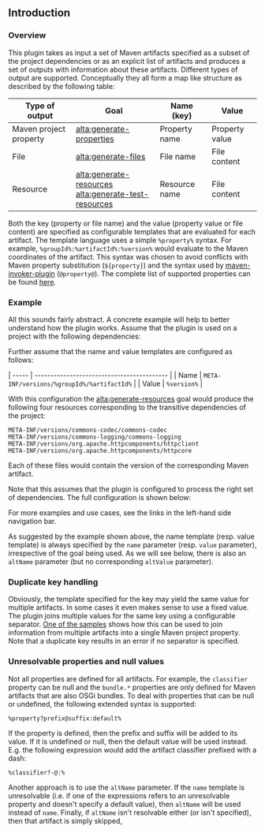 <!--
  #%L
  Alta Maven Plugin
  %%
  Copyright (C) 2014 - 2018 Andreas Veithen
  %%
  Licensed under the Apache License, Version 2.0 (the "License");
  you may not use this file except in compliance with the License.
  You may obtain a copy of the License at
  
       http://www.apache.org/licenses/LICENSE-2.0
  
  Unless required by applicable law or agreed to in writing, software
  distributed under the License is distributed on an "AS IS" BASIS,
  WITHOUT WARRANTIES OR CONDITIONS OF ANY KIND, either express or implied.
  See the License for the specific language governing permissions and
  limitations under the License.
  #L%
  -->

## Introduction

### Overview

This plugin takes as input a set of Maven artifacts specified as a subset of
the project dependencies or as an explicit list of artifacts and produces
a set of outputs with information about these artifacts.
Different types of output are supported. Conceptually they all form a map like
structure as described by the following table:

| Type of output         | Goal                                                        | Name (key)    | Value          |
| ---------------------- | ----------------------------------------------------------- | ------------- | -------------- |
| Maven project property | [alta:generate-properties](./generate-properties-mojo.html) | Property name | Property value |
| File                   | [alta:generate-files](./generate-files-mojo.html)           | File name     | File content   |
| Resource               | [alta:generate-resources](./generate-resources-mojo.html)<br/>[alta:generate-test-resources](./generate-test-resources-mojo.html) | Resource name  | File content |

Both the key (property or file name) and the value (property value or file content) are specified as configurable templates that are evaluated
for each artifact. The template language uses a simple `%property%` syntax.
For example, `%groupId%:%artifactId%:%version%` would evaluate to the Maven coordinates of the artifact.
This syntax was chosen to avoid conflicts with Maven property substitution (`${property}`) and the syntax
used by [maven-invoker-plugin](http://maven.apache.org/plugins/maven-invoker-plugin/) (`@property@`).
The complete list of supported properties can be found [here](./properties.html).

### Example

All this sounds fairly abstract. A concrete example will help to better understand how the plugin works.
Assume that the plugin is used on a project with the following dependencies:

<!-- MACRO{snippet|id=dependencies|file=src/it/intro-sample/pom.xml} -->

Further assume that the name and value templates are configured as follows:

| ----- | ------------------------------------------ |
| Name  | `META-INF/versions/%groupId%/%artifactId%` |
| Value | `%version%`                                |

With this configuration the [alta:generate-resources](./generate-resources-mojo.html) goal would
produce the following four resources corresponding to the transitive dependencies of the project:

    META-INF/versions/commons-codec/commons-codec
    META-INF/versions/commons-logging/commons-logging
    META-INF/versions/org.apache.httpcomponents/httpclient
    META-INF/versions/org.apache.httpcomponents/httpcore

Each of these files would contain the version of the corresponding Maven artifact.

Note that this assumes that the plugin is configured to process the right set of dependencies.
The full configuration is shown below:

<!-- MACRO{snippet|id=plugin|file=src/it/intro-sample/pom.xml} -->

For more examples and use cases, see the links in the left-hand side navigation bar.

As suggested by the example shown above, the name template (resp. value template) is always specified by
the `name` parameter (resp. `value` parameter), irrespective of the goal being used.
As we will see below, there is also an `altName` parameter (but no corresponding `altValue` parameter).

### Duplicate key handling

Obviously, the template specified for the key may yield the same value for multiple artifacts.
In some cases it even makes sense to use a fixed value. The plugin joins multiple values for the same key
using a configurable separator. [One of the samples](./examples/bootclasspath.html) shows how this
can be used to join information from multiple artifacts into a single Maven project property.
Note that a duplicate key results in an error if no separator is specified.

### Unresolvable properties and null values

Not all properties are defined for all artifacts. For example, the `classifier` property can be
null and the `bundle.*` properties are only defined for Maven artifacts that are also OSGi bundles.
To deal with properties that can be null or undefined, the following extended syntax is
supported:

    %property?prefix@suffix:default%

If the property is defined, then the prefix and suffix will be added to its value.
If it is undefined or null, then the default value will be used instead. E.g. the following
expression would add the artifact classifier prefixed with a dash:

    %classifier?-@:%

Another approach is to use the `altName` parameter. If the `name` template is unresolvable
(i.e. if one of the expressions refers to an unresolvable property and doesn't specify a default
value), then `altName` will be used instead of `name`. Finally, if `altName` isn't
resolvable either (or isn't specified), then that artifact is simply skipped,
